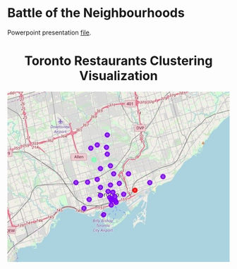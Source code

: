 # Battle of the Neighbourhoods


Powerpoint presentation [file](https://github.com/karimatwa/Coursera_Capstone/blob/master/Battle%20of%20The%20Neighborhoods.pptx?raw=true).


<h1 align="center">Toronto Restaurants Clustering Visualization</h1>

<p align="center">
    <img src="Picture1.jpg"</img> 
</p>
